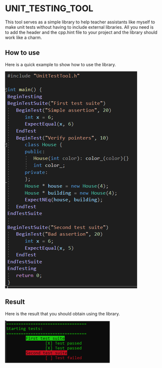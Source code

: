 # UNIT_TESTING_TOOL
This tool serves as a simple library to help teacher assistants like myself to make unit tests without having to include external libraries. All you need is to add the header and the cpp.hint file to your project and the library should work like a charm.

## How to use
Here is a quick example to show how to use the library.

![Example](https://github.com/ThierryBeaulieu/UNIT_TESTING_TOOL/blob/master/QuickExemple.PNG)

## Result
Here is the result that you should obtain using the library.

![Result](https://github.com/ThierryBeaulieu/UNIT_TESTING_TOOL/blob/master/assertion_result.PNG)
